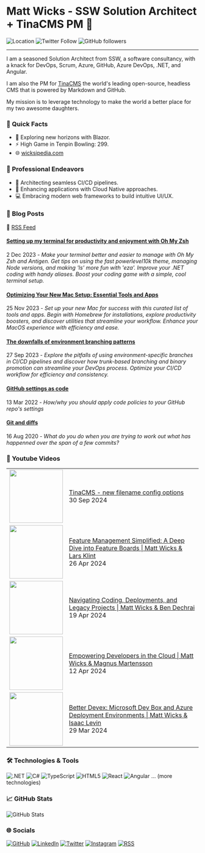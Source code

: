 # Matt Wicks - SSW Solution Architect + TinaCMS PM 👋

![Location](https://img.shields.io/badge/-Newcastle,_Australia-0891b2?style=flat-square)
![Twitter Follow](https://img.shields.io/twitter/follow/matteightyate?logo=twitter&style=flat-square&color=0891b2)
![GitHub followers](https://img.shields.io/github/followers/wicksipedia?logo=github&style=flat-square&color=0891b2)

---

I am a seasoned Solution Architect from SSW, a software consultancy, with a knack for DevOps, Scrum, Azure, GitHub, Azure DevOps, .NET, and Angular.

I am also the PM for [TinaCMS](https://tina.io) the world's leading open-source, headless CMS that is powered by Markdown and GitHub.

My mission is to leverage technology to make the world a better place for my two awesome daughters.

### 🎯 Quick Facts

- 🌱 Exploring new horizons with Blazor.
- ⚡ High Game in Tenpin Bowling: 299.
- 🌐 [wicksipedia.com](https://wicksipedia.com)
  
### 💼 Professional Endeavors

- 🔄 Architecting seamless CI/CD pipelines.
- 🚀 Enhancing applications with Cloud Native approaches.
- 💻 Embracing modern web frameworks to build intuitive UI/UX.

### 📙 Blog Posts

🔗 [RSS Feed](https://wicksipedia.com/feed.xml)

<!-- BLOG-POST-LIST:START -->

#### [Setting up my terminal for productivity and enjoyment with Oh My Zsh](https://wicksipedia.com/blog/terminal-setup)
2 Dec 2023 - *Make your terminal better and easier to manage with Oh My Zsh and Antigen. Get tips on using the fast powerlevel10k theme, managing Node versions, and making &#39;ls&#39; more fun with &#39;eza&#39;. Improve your .NET coding with handy aliases. Boost your coding game with a simple, cool terminal setup.*

#### [Optimizing Your New Mac Setup: Essential Tools and Apps](https://wicksipedia.com/blog/setting-up-a-new-mac)
25 Nov 2023 - *Set up your new Mac for success with this curated list of tools and apps. Begin with Homebrew for installations, explore productivity boosters, and discover utilities that streamline your workflow. Enhance your MacOS experience with efficiency and ease.*

#### [The downfalls of environment branching patterns](https://wicksipedia.com/blog/downfalls-of-environment-branching-patterns)
27 Sep 2023 - *Explore the pitfalls of using environment-specific branches in CI/CD pipelines and discover how trunk-based branching and binary promotion can streamline your DevOps process. Optimize your CI/CD workflow for efficiency and consistency.*

#### [GitHub settings as code](https://wicksipedia.com/blog/github-settings-as-code)
13 Mar 2022 - *How/why you should apply code policies to your GitHub repo&#39;s settings*

#### [Git and diffs](https://wicksipedia.com/blog/git-and-diffs)
16 Aug 2020 - *What do you do when you are trying to work out what has happenned over the span of a few commits?*<!-- BLOG-POST-LIST:END -->

### 🎥 Youtube Videos
<table>
<!-- YOUTUBE-VIDEO-LIST:START -->

<tr>
  <td><a href="https://www.youtube.com/watch?v=MTshbbBwrHw"><img width="140px" src="http://img.youtube.com/vi/MTshbbBwrHw/maxresdefault.jpg"></a></td>
  <td><a href="https://www.youtube.com/watch?v=MTshbbBwrHw">TinaCMS - new filename config options</a><br/>30 Sep 2024</td>
</tr>

<tr>
  <td><a href="https://www.youtube.com/watch?v=iWl11gSH5s0"><img width="140px" src="http://img.youtube.com/vi/iWl11gSH5s0/maxresdefault.jpg"></a></td>
  <td><a href="https://www.youtube.com/watch?v=iWl11gSH5s0">Feature Management Simplified: A Deep Dive into Feature Boards | Matt Wicks &amp; Lars Klint</a><br/>26 Apr 2024</td>
</tr>

<tr>
  <td><a href="https://www.youtube.com/watch?v=t8LSU7XRNzw"><img width="140px" src="http://img.youtube.com/vi/t8LSU7XRNzw/maxresdefault.jpg"></a></td>
  <td><a href="https://www.youtube.com/watch?v=t8LSU7XRNzw">Navigating Coding, Deployments, and Legacy Projects | Matt Wicks &amp; Ben Dechrai</a><br/>19 Apr 2024</td>
</tr>

<tr>
  <td><a href="https://www.youtube.com/watch?v=vTdKxGKb2hQ"><img width="140px" src="http://img.youtube.com/vi/vTdKxGKb2hQ/maxresdefault.jpg"></a></td>
  <td><a href="https://www.youtube.com/watch?v=vTdKxGKb2hQ">Empowering Developers in the Cloud | Matt Wicks &amp; Magnus Martensson</a><br/>12 Apr 2024</td>
</tr>

<tr>
  <td><a href="https://www.youtube.com/watch?v=bB3wxhgWcU8"><img width="140px" src="http://img.youtube.com/vi/bB3wxhgWcU8/maxresdefault.jpg"></a></td>
  <td><a href="https://www.youtube.com/watch?v=bB3wxhgWcU8">Better Devex: Microsoft Dev Box and Azure Deployment Environments | Matt Wicks &amp; Isaac Levin</a><br/>29 Mar 2024</td>
</tr><!-- YOUTUBE-VIDEO-LIST:END -->
</table>

### 🛠️ Technologies & Tools

![.NET](https://img.shields.io/badge/-_.NET-512BD4?style=flat-square&logo=.net&logoColor=white)
![C#](https://img.shields.io/badge/-C_Sharp-239120?style=flat-square&logo=c-sharp&logoColor=white)
![TypeScript](https://img.shields.io/badge/-TypeScript-3178C6?style=flat-square&logo=typescript&logoColor=white)
![HTML5](https://img.shields.io/badge/-HTML5-E34F26?style=flat-square&logo=html5&logoColor=white)
![React](https://img.shields.io/badge/-React-61DAFB?style=flat-square&logo=react&logoColor=white)
![Angular](https://img.shields.io/badge/-Angular-DD0031?style=flat-square&logo=angular&logoColor=white)
... (more technologies)

### 📈 GitHub Stats

![GitHub Stats](https://github-readme-stats.vercel.app/api?username=wicksipedia&show_icons=true&hide=&count_private=true&title_color=0891b2&text_color=ffffff&icon_color=0891b2&bg_color=1c1917&hide_border=true&show_icons=true)

### 🌐 Socials

[![GitHub](https://img.icons8.com/nolan/64/github.png)](https://www.github.com/wicksipedia) 
[![LinkedIn](https://img.icons8.com/nolan/64/linkedin.png)](https://www.linkedin.com/comm/mynetwork/discovery-see-all?usecase=PEOPLE_FOLLOWS&followMember=matt-wicks)
[![Twitter](https://img.icons8.com/nolan/64/twitter.png)](https://www.twitter.com/matteightyate)
[![Instagram](https://img.icons8.com/nolan/64/instagram-new.png)](http://www.instagram.com/wicksipedia)
[![RSS](https://img.icons8.com/nolan/64/rss.png)](https://wicksipedia.com/feed.xml)
